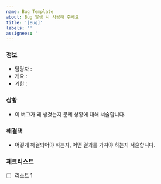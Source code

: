 ```yaml
---
name: Bug Template
about: Bug 발생 시 사용해 주세요
title: '[Bug]'
labels: ''
assignees: ''
---
```


### 정보

- 담당자 :
- 개요 :
- 기한 :

### 상황

- 이 버그가 왜 생겼는지 문제 상황에 대해 서술합니다.

### 해결책

- 어떻게 해결되어야 하는지, 어떤 결과를 가져야 하는지 서술합니다.

### 체크리스트

- [ ] 리스트 1

